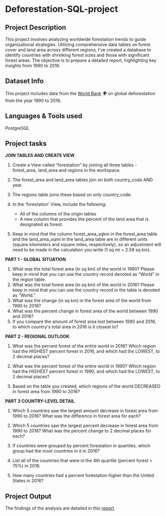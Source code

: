 # Deforestation-SQL-project

## Project Description

This project involves analyzing worldwide forestation trends to guide organizational strategies. Utilizing comprehensive data tables on forest cover and land area across different regions, I've created a database to identify countries with shrinking forest sizes and those with significant forest areas. The objective is to prepare a detailed report, highlighting key insights from 1990 to 2016.

## Dataset Info

This project includes data from the [World Bank](https://www.worldbank.org/en/home) 🌍 on global deforestation from the year 1990 to 2016.

## Languages & Tools used 

PostgreSQL

## Project tasks

**JOIN TABLES AND CREATE VIEW**

1. Create a View called “forestation” by joining all three tables - forest_area, land_area and regions in the workspace.
2. The forest_area and land_area tables join on both country_code AND year.
3. The regions table joins these based on only country_code.
4. In the ‘forestation’ View, include the following:
    * All of the columns of the origin tables
    * A new column that provides the percent of the land area that is designated as forest.

5. Keep in mind that the column forest_area_sqkm in the forest_area table and the land_area_sqmi in the land_area table are in different units (square kilometers and square miles, respectively), so an adjustment will need to be made in the calculation you write (1 sq mi = 2.59 sq km).

**PART 1 - GLOBAL SITUATION**

1. What was the total forest area (in sq km) of the world in 1990? Please keep in mind that you can use the country record denoted as “World" in the region table.
2. What was the total forest area (in sq km) of the world in 2016? Please keep in mind that you can use the country record in the table is denoted as “World.”
3. What was the change (in sq km) in the forest area of the world from 1990 to 2016?
4. What was the percent change in forest area of the world between 1990 and 2016?
5.  If you compare the amount of forest area lost between 1990 and 2016, to which country's total area in 2016 is it closest to?

**PART 2 - REGIONAL OUTLOOK**

1. What was the percent forest of the entire world in 2016? Which region had the HIGHEST percent forest in 2016, and which had the LOWEST, to 2 decimal places?

2. What was the percent forest of the entire world in 1990? Which region had the HIGHEST percent forest in 1990, and which had the LOWEST, to 2 decimal places?

3. Based on the table you created, which regions of the world DECREASED in forest area from 1990 to 2016?

**PART 3 COUNTRY-LEVEL DETAIL**

1. Which 5 countries saw the largest amount decrease in forest area from 1990 to 2016? What was the difference in forest area for each?

2. Which 5 countries saw the largest percent decrease in forest area from 1990 to 2016? What was the percent change to 2 decimal places for each?

3. If countries were grouped by percent forestation in quartiles, which group had the most countries in it in 2016?

4. List all of the countries that were in the 4th quartile (percent forest > 75%) in 2016.

5. How many countries had a percent forestation higher than the United States in 2016?

## Project Output

 The findings of the analysis are  detailed in this [report](https://github.com/jwoh1323/Deforestation-SQL-Project/blob/f2d8797a84a39abb6de7b235044fd864ac82ba14/deforestation-exploration-project-jinwoo.pdf).
